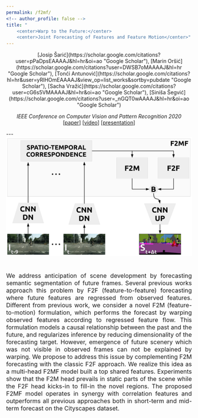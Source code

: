 ```yaml
---
permalink: /f2mf/
<!-- author_profile: false -->
title: "
	<center>Warp to the Future:</center>
	<center>Joint Forecasting of Features and Feature Motion</center>"
---
```

<div align="center" markdown="1">
[Josip Šarić](https://scholar.google.com/citations?user=pPaDpsEAAAAJ&hl=hr&oi=ao "Google Scholar"), [Marin Oršić](https://scholar.google.com/citations?user=DWSB7oMAAAAJ&hl=hr "Google Scholar"), [Tonći Antunović](https://scholar.google.com/citations?hl=hr&user=yRIHOmEAAAAJ&view_op=list_works&sortby=pubdate "Google Scholar"), [Sacha Vražić](https://scholar.google.com/citations?user=cG6s5VMAAAAJ&hl=hr&oi=ao "Google Scholar"), [Siniša Šegvić](https://scholar.google.com/citations?user=_nGQT0wAAAAJ&hl=hr&oi=ao "Google Scholar")

*IEEE Conference on Computer Vision and Pattern Recognition 2020*  
\[[paper]()\] \[[video]()\] \[[presentation]()\]
</div>
---
<div align="center">
	<img src="/images/f2mf_model.png" width="600">
	<p style="font-size:16px;text-align:justify;padding-top: 25px">
		We address anticipation of scene development by forecasting semantic segmentation of future frames. 
		Several previous works approach this problem by F2F (feature-to-feature) forecasting where future features are regressed from observed features.
		Different from previous work, we consider a novel F2M (feature-to-motion) formulation, which performs the forecast by warping observed features according to regressed feature flow.
		This formulation models a causal relationship between the past and the future, and regularizes inference by reducing dimensionality of the forecasting target.
		However, emergence of future scenery which was not visible in observed frames can not be explained by warping.
		We propose to address this issue by complementing F2M forecasting with the classic F2F approach.
		We realize this idea as a multi-head F2MF model built a top shared features.
		Experiments show that the F2M head prevails in static parts of the scene while the F2F head kicks-in to fill-in the novel regions.
		The proposed F2MF model operates in synergy with correlation features and outperforms all previous approaches both in short-term and mid-term forecast on the Cityscapes dataset.
	</p>
</div>

